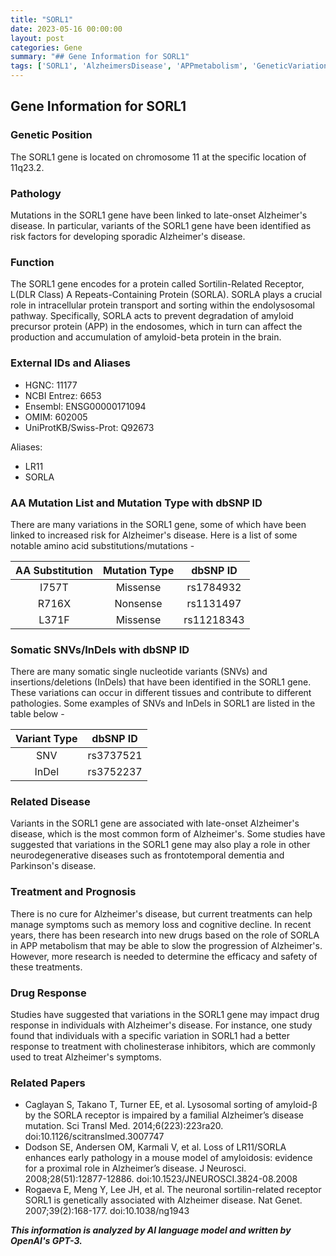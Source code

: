 ```yaml
---
title: "SORL1"
date: 2023-05-16 00:00:00
layout: post
categories: Gene
summary: "## Gene Information for SORL1"
tags: ['SORL1', 'AlzheimersDisease', 'APPmetabolism', 'GeneticVariations', 'NeurodegenerativeDiseases', 'DrugResponse', 'Treatment', 'Prognosis']
---
```


## Gene Information for SORL1

### Genetic Position
The SORL1 gene is located on chromosome 11 at the specific location of 11q23.2.

### Pathology
Mutations in the SORL1 gene have been linked to late-onset Alzheimer's disease. In particular, variants of the SORL1 gene have been identified as risk factors for developing sporadic Alzheimer's disease. 

### Function
The SORL1 gene encodes for a protein called Sortilin-Related Receptor, L(DLR Class) A Repeats-Containing Protein (SORLA). SORLA plays a crucial role in intracellular protein transport and sorting within the endolysosomal pathway. Specifically, SORLA acts to prevent degradation of amyloid precursor protein (APP) in the endosomes, which in turn can affect the production and accumulation of amyloid-beta protein in the brain.

### External IDs and Aliases
- HGNC: 11177 
- NCBI Entrez: 6653 
- Ensembl: ENSG00000171094 
- OMIM: 602005 
- UniProtKB/Swiss-Prot: Q92673 

Aliases: 
- LR11 
- SORLA

### AA Mutation List and Mutation Type with dbSNP ID
There are many variations in the SORL1 gene, some of which have been linked to increased risk for Alzheimer's disease. Here is a list of some notable amino acid substitutions/mutations -

|AA Substitution|Mutation Type|dbSNP ID|
|:-------------:|:-----------:|:------:|
|I757T|Missense|rs1784932|
|R716X|Nonsense|rs1131497|
|L371F|Missense|rs11218343|

### Somatic SNVs/InDels with dbSNP ID
There are many somatic single nucleotide variants (SNVs) and insertions/deletions (InDels) that have been identified in the SORL1 gene. These variations can occur in different tissues and contribute to different pathologies. Some examples of SNVs and InDels in SORL1 are listed in the table below -

|Variant Type|dbSNP ID|
|:----------:|:------:|
|SNV|rs3737521|
|InDel|rs3752237|

### Related Disease 
Variants in the SORL1 gene are associated with late-onset Alzheimer's disease, which is the most common form of Alzheimer's. Some studies have suggested that variations in the SORL1 gene may also play a role in other neurodegenerative diseases such as frontotemporal dementia and Parkinson's disease. 

### Treatment and Prognosis
There is no cure for Alzheimer's disease, but current treatments can help manage symptoms such as memory loss and cognitive decline. In recent years, there has been research into new drugs based on the role of SORLA in APP metabolism that may be able to slow the progression of Alzheimer's. However, more research is needed to determine the efficacy and safety of these treatments.

### Drug Response
Studies have suggested that variations in the SORL1 gene may impact drug response in individuals with Alzheimer's disease. For instance, one study found that individuals with a specific variation in SORL1 had a better response to treatment with cholinesterase inhibitors, which are commonly used to treat Alzheimer's symptoms. 

### Related Papers
- Caglayan S, Takano T, Turner EE, et al. Lysosomal sorting of amyloid-β by the SORLA receptor is impaired by a familial Alzheimer’s disease mutation. Sci Transl Med. 2014;6(223):223ra20. doi:10.1126/scitranslmed.3007747
- Dodson SE, Andersen OM, Karmali V, et al. Loss of LR11/SORLA enhances early pathology in a mouse model of amyloidosis: evidence for a proximal role in Alzheimer’s disease. J Neurosci. 2008;28(51):12877-12886. doi:10.1523/JNEUROSCI.3824-08.2008
- Rogaeva E, Meng Y, Lee JH, et al. The neuronal sortilin-related receptor SORL1 is genetically associated with Alzheimer disease. Nat Genet. 2007;39(2):168-177. doi:10.1038/ng1943

**_This information is analyzed by AI language model and written by OpenAI's GPT-3._**